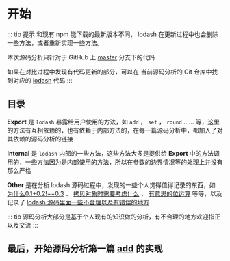 # 开始

::: tip 提示
和现有 npm 能下载的最新版本不同， lodash 在更新过程中也会删除一些方法，或者重新实现一些方法。

本次源码分析只针对于 GitHub 上 [master](https://github.com/lodash/lodash) 分支下的代码

如果在对比过程中发现有代码更新的部分，可以在 当前源码分析的 Git 仓库中找到对应的 [lodash](https://github.com/Underglaze-Blue/lodash-analysis/tree/main/lodash) 代码
:::

## 目录

**Export** 是 `lodash` 暴露给用户使用的方法，如 `add` ， `set` ， `round` …… 等，这里的方法有互相依赖的，也有依赖于内部方法的，在每一篇源码分析中，都加入了对其依赖的源码分析的链接

**Internal** 是 `lodash` 内部的一些方法，这些方法大多是提供给 **Export** 中的方法调用的，一些方法因为是内部使用的方法，所以在参数的边界情况等的处理上并没有那么严格

**Other** 是在分析 lodash 源码过程中，发现的一些个人觉得值得记录的东西，如 [为什么0.1+0.2!==0.3](../other/0.1+0.2.md) 、 [拷贝对象时需要考虑什么](../other/CircularReferences.md) 、 [有意思的位运算](../other/bit0peration.md) 等等，以及记录了 [lodash 源码里面一些不合理以及有错误的地方](../other/question.md)

::: tip
源码分析大部分是基于个人现有的知识做的分析，有不合理的地方欢迎指正以及交流
:::

## 最后，开始源码分析第一篇 [add](../export/add.md) 的实现
